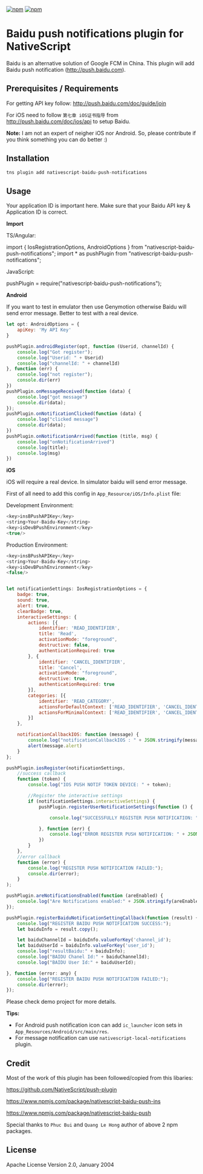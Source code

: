 [![npm](https://img.shields.io/npm/v/nativescript-baidu-push-notifications.svg)](https://www.npmjs.com/package/nativescript-baidu-push-notifications)
[![npm](https://img.shields.io/npm/dt/nativescript-baidu-push-notifications.svg?label=npm%20downloads)](https://www.npmjs.com/package/nativescript-baidu-push-notifications)


# Baidu push notifications plugin for NativeScript

Baidu is an alternative solution of Google FCM in China. This plugin will add Baidu push notification (http://push.baidu.com).

## Prerequisites / Requirements

For getting API key follow: http://push.baidu.com/doc/guide/join

For iOS need to follow `第七章 iOS证书指导` from http://push.baidu.com/doc/ios/api to setup Baidu.

**Note:** I am not an expert of neigher iOS nor Android. So, please contribute if you think something you can do better :)


## Installation

```javascript
tns plugin add nativescript-baidu-push-notifications
```

## Usage 

Your application ID is important here. Make sure that your Baidu API key & Application ID is correct.

**Import**

TS/Angular:

import { IosRegistrationOptions, AndroidOptions } from "nativescript-baidu-push-notifications";
import * as pushPlugin from "nativescript-baidu-push-notifications";


JavaScript:

pushPlugin = require("nativescript-baidu-push-notifications");


**Android**

If you want to test in emulator then use Genymotion otherwise Baidu will send error message. Better to test with a real device.

```javascript
let opt: AndroidOptions = {
    apiKey: 'My API Key'
}

pushPlugin.androidRegister(opt, function (Userid, channelId) {
    console.log("Got register");
    console.log("Userid: " + Userid)
    console.log("channelId: " + channelId)
}, function (err) {
    console.log("not register");
    console.dir(err)
})
pushPlugin.onMessageReceived(function (data) {
    console.log("got message")
    console.dir(data);
});
pushPlugin.onNotificationClicked(function (data) {
    console.log("clicked message")
    console.dir(data);
})
pushPlugin.onNotificationArrived(function (title, msg) {
    console.log("onNotificationArrived")
    console.log(title);
    console.log(msg)
})
```

**iOS**

iOS will require a real device. In simulator baidu will send error message.

First of all need to add this config in `App_Resource/iOS/Info.plist` file:

Development Environment:

```javascript
<key>insBPushAPIKey</key>
<string>Your-Baidu-Key</string>
<key>isDevBPushEnvironment</key>
<true/>
```

Production Environment:

```javascript
<key>insBPushAPIKey</key>
<string>Your-Baidu-Key</string>
<key>isDevBPushEnvironment</key>
<false/>
```

```javascript

let notificationSettings: IosRegistrationOptions = {
    badge: true,
    sound: true,
    alert: true,
    clearBadge: true,
    interactiveSettings: {
        actions: [{
            identifier: 'READ_IDENTIFIER',
            title: 'Read',
            activationMode: "foreground",
            destructive: false,
            authenticationRequired: true
        }, {
            identifier: 'CANCEL_IDENTIFIER',
            title: 'Cancel',
            activationMode: "foreground",
            destructive: true,
            authenticationRequired: true
        }],
        categories: [{
            identifier: 'READ_CATEGORY',
            actionsForDefaultContext: ['READ_IDENTIFIER', 'CANCEL_IDENTIFIER'],
            actionsForMinimalContext: ['READ_IDENTIFIER', 'CANCEL_IDENTIFIER']
        }]
    },

    notificationCallbackIOS: function (message) {
        console.log("notificationCallbackIOS : " + JSON.stringify(message));
        alert(message.alert)
    }
};

pushPlugin.iosRegister(notificationSettings,
    //success callback
    function (token) {
        console.log("IOS PUSH NOTIF TOKEN DEVICE: " + token);

        //Register the interactive settings
        if (notificationSettings.interactiveSettings) {
            pushPlugin.registerUserNotificationSettings(function () {

                console.log("SUCCESSFULLY REGISTER PUSH NOTIFICATION: " + token);

            }, function (err) {
                console.log("ERROR REGISTER PUSH NOTIFICATION: " + JSON.stringify(err));
            })
        }
    },
    //error callback
    function (error) {
        console.log("REGISTER PUSH NOTIFICATION FAILED:");
        console.dir(error);
    }
);

pushPlugin.areNotificationsEnabled(function (areEnabled) {
    console.log("Are Notifications enabled:" + JSON.stringify(areEnabled));
});

pushPlugin.registerBaiduNotificationSettingCallback(function (result) {
    console.log("REGISTER BAIDU PUSH NOTIFICATION SUCCESS:");
    let baiduInfo = result.copy();

    let baiduChannelId = baiduInfo.valueForKey('channel_id');
    let baiduUserId = baiduInfo.valueForKey('user_id');
    console.log("resultBaidu:" + baiduInfo);
    console.log("BAIDU Chanel Id:" + baiduChannelId);
    console.log("BAIDU User Id:" + baiduUserId);

}, function (error: any) {
    console.log("REGISTER BAIDU PUSH NOTIFICATION FAILED:");
    console.dir(error);
});
```
Please check demo project for more details.


**Tips:**

* For Android push notification icon can add `ic_launcher` icon sets in `App_Resources/Android/src/main/res`.
* For message notification can use `nativescript-local-notifications` plugin.

## Credit

Most of the work of this plugin has been followed/copied from this libaries:

https://github.com/NativeScript/push-plugin

https://www.npmjs.com/package/nativescript-baidu-push-ins

https://www.npmjs.com/package/nativescript-baidu-push

Special thanks to `Phuc Bui` and `Quang Le Hong` author of above 2 npm packages.


## License

Apache License Version 2.0, January 2004
